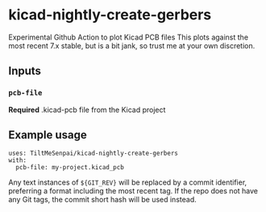 # kicad-nightly-create-gerbers

Experimental Github Action to plot Kicad PCB files
This plots against the most recent 7.x stable, but is a bit jank,
so trust me at your own discretion.

## Inputs
### `pcb-file`
**Required** .kicad-pcb file from the Kicad project

## Example usage

```
uses: TiltMeSenpai/kicad-nightly-create-gerbers
with:
  pcb-file: my-project.kicad_pcb
```

Any text instances of `${GIT_REV}` will be replaced by a commit identifier,
preferring a format including the most recent tag. If the repo does not have
any Git tags, the commit short hash will be used instead.
